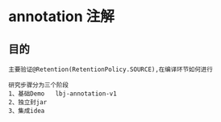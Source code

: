 # annotation 注解

## 目的
    
    主要验证@Retention(RetentionPolicy.SOURCE),在编译环节如何进行
    
    研究步骤分为三个阶段
    1、基础Demo   lbj-annotation-v1
    2、独立封jar
    3、集成idea
